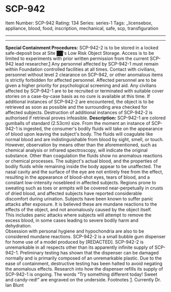 # SCP-942
Item Number: SCP-942
Rating: 134
Series: series-1
Tags: _licensebox, appliance, blood, food, inscription, mechanical, safe, scp, transfiguration

---

* * *
**Special Containment Procedures:** SCP-942-2 is to be stored in a locked safe-deposit box at Site ██'s Low Risk Object Storage. Access is to be limited to experiments with prior written permission from the current SCP-942 lead researcher.[1](javascript:;)
Any personnel affected by SCP-942-1 must remain within Foundation controlled facilities at all times. Contact with civilians, personnel without level 2 clearance on SCP-942, or other anomalous items is strictly forbidden for affected personnel. Affected personnel are to be given a higher priority for psychological screening and aid. Any civilians affected by SCP-942-1 are to be recruited or terminated with suitable cover stories on a case-by-case basis as no cure is available at this time.
If additional instances of SCP-942-2 are encountered, the object is to be retrieved as soon as possible and the surrounding area checked for affected subjects. Destruction of additional instances of SCP-942-2 is authorised if retrieval proves infeasible.
**Description:** SCP-942-1 are colored gumballs of standard (2.53cm) size. From the moment an instance of SCP-942-1 is ingested, the consumer's bodily fluids will take on the appearance of blood upon leaving the subject's body. The fluids will coagulate like normal blood and are indistinguishable from blood by sight, smell, or touch. However, observation by means other than the aforementioned, such as chemical analysis or infrared spectroscopy, will indicate the original substance. Other than coagulation the fluids show no anomalous reactions or chemical processes. The subject's actual blood, and the properties of bodily fluids while remaining inside the body appear to be unaffected. The nasal cavity and the surface of the eye are not entirely free from the effect, resulting in the appearance of blood-shot eyes, tears of blood, and a constant low-intensity nosebleed in affected subjects. Regions prone to sweating such as toes or armpits will be covered near-perpetually in crusts of dried blood, and affected subjects have reported considerable discomfort during urination.
Subjects have been known to suffer panic attacks after exposure. It is believed these are mundane reactions to the effects of the object, and not anomalously caused by the object itself.  
This includes panic attacks where subjects will attempt to remove the excess blood, in some cases leading to severe bodily harm and dehydration.  
Obsession with personal hygiene and hypochondria are also to be considered mundane reactions.
SCP-942-2 is a small bubble gum dispenser for home use of a model produced by [REDACTED]. SCP-942-2 is unremarkable in all respects other than its apparently infinite supply of SCP-942-1. Preliminary testing has shown that the dispenser can be damaged normally and is primarily composed of an unremarkable plastic. Due to the ease of containment, destructive testing has been halted to avoid negating the anomalous effects. Research into how the dispenser refills its supply of SCP-942-1 is ongoing. The words “Try something different today! Sweet and candy-red!” are engraved on the underside.
Footnotes
[1](javascript:;). Currently Dr. Ian Blunt